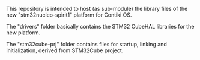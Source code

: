 This repository is intended to host (as sub-module) the library files of the new "stm32nucleo-spirit1" platform for Contiki OS.

The "drivers" folder basically contains the STM32 CubeHAL libraries for the new platform.

The "stm32cube-prj" folder contains files for startup, linking and initialization, derived from STM32Cube project.

